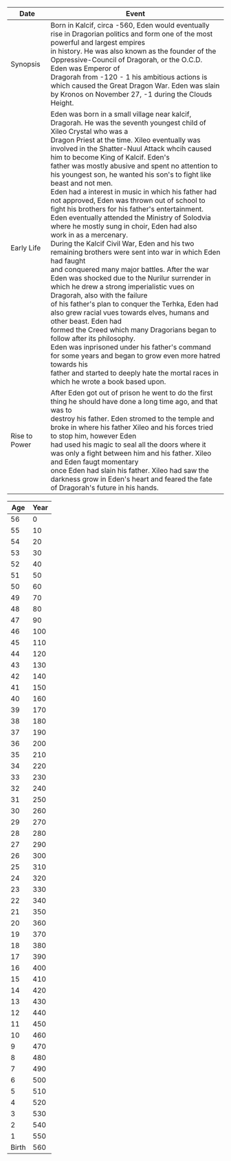 | Date | Event |
|------------|-------------------------------------|
| Synopsis | Born in Kalcif, circa -560, Eden would eventually rise in Dragorian politics and form one of the most powerful and largest empires <br/> in history. He was also known as the founder of the Oppressive-Council of Dragorah, or the O.C.D. Eden was Emperor of <br/> Dragorah from -120 - 1 his ambitious actions is which caused the Great Dragon War. Eden was slain by Kronos on November 27, -1 during the Clouds Height. 
| Early Life | Eden was born in a small village near kalcif, Dragorah. He was the seventh youngest child of Xileo Crystal who was a <br/> Dragon Priest at the time. Xileo eventually was involved in the Shatter-Nuul Attack whcih caused him to become King of Kalcif. Eden's <br/> father was mostly abusive and spent no attention to his youngest son, he wanted his son's to fight like beast and not men. <br/> Eden had a interest in music in which his father had not approved, Eden was thrown out of school to fight his brothers for his father's entertainment. <br/> Eden eventually attended the Ministry of Solodvia where he mostly sung in choir, Eden had also <br/> work in as a mercenary. <br/> During the Kalcif Civil War, Eden and his two remaining brothers were sent into war in which Eden had faught <br/> and conquered many major battles. After the war Eden was shocked due to the Nurilur surrender in which he drew a strong imperialistic vues on Dragorah, also with the failure <br/> of his father's plan to conquer the Terhka, Eden had also grew racial vues towards elves, humans and other beast. Eden had <br/> formed the Creed which many Dragorians began to follow after its philosophy. <br/> Eden was inprisoned under his father's command for some years and began to grow even more hatred towards his <br/> father and started to deeply hate the mortal races in which he wrote a book based upon.
| Rise to Power | After Eden got out of prison he went to do the first thing he should have done a long time ago, and that was to <br/> destroy his father. Eden stromed to the temple and broke in where his father Xileo and his forces tried to stop him, however Eden <br/> had used his magic to seal all the doors where it was only a fight between him and his father. Xileo and Eden faugt momentary <br/> once Eden had slain his father. Xileo had saw the darkness grow in Eden's heart and feared the fate of Dragorah's future in his hands. 

| Age | Year |
|------|----------|
| 56 | 0 |
| 55 | 10 |
| 54 | 20 |
| 53 | 30 |
| 52 | 40 |
| 51 | 50 |
| 50 | 60 |
| 49 | 70 |
| 48 | 80 |
| 47 | 90 |
| 46 | 100 |
| 45 | 110 |
| 44 | 120 |
| 43 | 130 |
| 42 | 140 |
| 41 | 150 |
| 40 | 160 |
| 39 | 170 |
| 38 | 180 |
| 37 | 190 |
| 36 | 200 |
| 35 | 210 |
| 34 | 220 |
| 33 | 230 |
| 32 | 240 |
| 31 | 250 |
| 30 | 260 |
| 29 | 270 |
| 28 | 280 |
| 27 | 290 |
| 26 | 300 |
| 25 | 310 |
| 24 | 320 |
| 23 | 330 |
| 22 | 340 |
| 21 | 350 |
| 20 | 360 |
| 19 | 370 |
| 18 | 380 |
| 17 | 390 |
| 16 | 400 |
| 15 | 410 |
| 14 | 420 |
| 13 | 430 |
| 12 | 440 |
| 11 | 450 |
| 10 | 460 |
| 9 | 470 |
| 8 | 480 |
| 7 | 490 |
| 6 | 500 |
| 5 | 510 |
| 4 | 520 |
| 3 | 530 |
| 2 | 540 |
| 1 | 550 |
| Birth | 560 |

